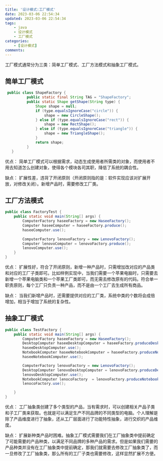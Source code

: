 ```yaml
---
title: '设计模式:工厂模式'
date: 2023-03-06 22:54:34
updated: 2023-03-06 22:54:34
tags:
    - java
    - 设计模式
    - 工厂模式
categories:
    - [设计模式]
comments:
---
```

工厂模式通常分为三类：简单工厂模式、工厂方法模式和抽象工厂模式。
<!-- more -->
## 简单工厂模式

```java
 public class ShapeFactory {
          public static final String TAG = "ShapeFactory";
          public static Shape getShape(String type) {
              Shape shape = null;
              if (type.equalsIgnoreCase("circle")) {
                  shape = new CircleShape();
              } else if (type.equalsIgnoreCase("rect")) {
                  shape = new RectShape();
              } else if (type.equalsIgnoreCase("triangle")) {
                  shape = new TriangleShape();
              }
              return shape;
          }
   }
```

优点： 简单工厂模式可以根据需求，动态生成使用者所需类的对象，而使用者不用去知道怎么创建对象，使得各个模块各司其职，降低了系统的耦合性。

缺点： 扩展性差，违背了开闭原则（开闭原则指的是：软件实现应该对扩展开放，对修改关闭）。新增产品时，需要修改工厂类。

## 工厂方法模式

```java
public class FactoryTest {
    public static void main(String[] args) {
        ComputerFactory haseeFactory = new HaseeFactory();
        Computer haseeComputer = haseeFactory.produce();
        haseeComputer.use();
        
        ComputerFactory lenovoFactory = new LenovoFactory();
        Computer lenovoComputer = lenovoFactory.produce();
        lenovoComputer.use();
    }
}
```

优点： 扩展性好，符合了开闭原则，新增一种产品时，只需增加改对应的产品类和对应的工厂子类即可。比如样例实现中，当我们需要一个苹果电脑时，只需要去新增一个苹果电脑类和一个苹果工厂类即可，而无需去修改原有的代码。符合单一职责原则，每个工厂只负责一种产品，而不是由一个工厂去生成所有商品。

缺点： 当我们新增产品时，还需要提供对应的工厂类，系统中类的个数将会成倍增加，相当于增加了系统的复杂性。

## 抽象工厂模式

```java
public class TestFactory {
    public static void main(String[] args) {
        ComputerFactory haseeFactory = new HaseeFactory();
        DesktopComputer haseeDesktopComputer = haseeFactory.produceDesktopComputer();
        haseeDesktopComputer.use();
        NotebookComputer haseeNotebookComputer = haseeFactory.produceNotebookComputer();
        haseeNotebookComputer.use();

        ComputerFactory lenovoFactory = new LenovoFactory();
        DesktopComputer lenovoDesktopComputer = lenovoFactory.produceDesktopComputer();
        lenovoDesktopComputer.use();
        NotebookComputer lenocoFactory  = lenovoFactory.produceNotebookComputer();
        lenocoFactory.use();

    }
}
```

优点： 工厂抽象类创建了多个类型的产品，当有需求时，可以创建相关产品子类和子工厂类来获取。也就是可以满足生产不同品牌的不同类型的电脑。个人理解是除了产品维度进行了抽象，还从工厂层面进行了功能特性抽象，进行交织的产品维度。

缺点： 扩展新种类产品时困难。抽象工厂模式需要我们在工厂抽象类中提前确定了可能需要的产品种类，以满足不同品牌的多种产品的需求。但是如果我们需要的产品种类并没有在工厂抽象类中提前确定，那我们就需要去修改工厂抽象类了，而一旦修改了工厂抽象类，那么所有的工厂子类也需要修改，这样显然扩展不方便。
